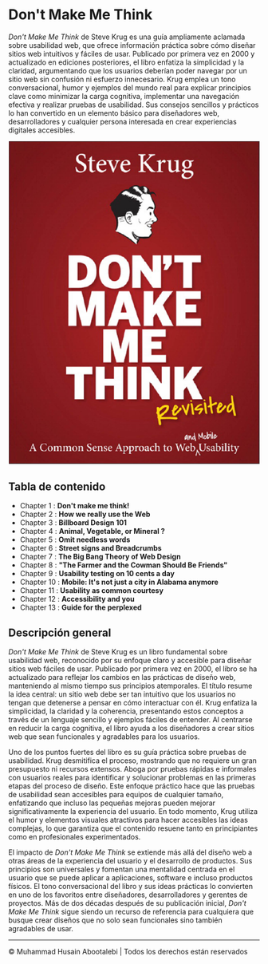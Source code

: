 <!-- ©©©©©©©©©©©©©©©©©©©©©©©© All Rights Are Reserved By Muhammad Husain Abootalebi ©©©©©©©©©©©©©©©©©©©©©©©©©©©©©©©©©© -->

# Don't Make Me Think

*Don't Make Me Think* de Steve Krug es una guía ampliamente aclamada sobre usabilidad web, que ofrece información práctica sobre cómo diseñar sitios web intuitivos y fáciles de usar. Publicado por primera vez en 2000 y actualizado en ediciones posteriores, el libro enfatiza la simplicidad y la claridad, argumentando que los usuarios deberían poder navegar por un sitio web sin confusión ni esfuerzo innecesario. Krug emplea un tono conversacional, humor y ejemplos del mundo real para explicar principios clave como minimizar la carga cognitiva, implementar una navegación efectiva y realizar pruebas de usabilidad. Sus consejos sencillos y prácticos lo han convertido en un elemento básico para diseñadores web, desarrolladores y cualquier persona interesada en crear experiencias digitales accesibles.

![Don't Make Me Think](../../assets/Books/Book%20Covers/1%20-%20Dont%20Make%20Me%20think.webp)

## Tabla de contenido

* Chapter 1 : **Don't make me think!**
* Chapter 2 : **How we really use the Web**
* Chapter 3 : **Billboard Design 101**
* Chapter 4 : **Animal, Vegetable, or Mineral ?**
* Chapter 5 : **Omit needless words**
* Chapter 6 : **Street signs and Breadcrumbs**
* Chapter 7 : **The Big Bang Theory of Web Design**
* Chapter 8 : **"The Farmer and the Cowman Should Be Friends"**
* Chapter 9 : **Usability testing on 10 cents a day**
* Chapter 10 : **Mobile: It's not just a city in Alabama anymore**
* Chapter 11 : **Usability as common courtesy**
* Chapter 12 : **Accessibility and you**
* Chapter 13 : **Guide for the perplexed**

## Descripción general

*Don't Make Me Think* de Steve Krug es un libro fundamental sobre usabilidad web, reconocido por su enfoque claro y accesible para diseñar sitios web fáciles de usar. Publicado por primera vez en 2000, el libro se ha actualizado para reflejar los cambios en las prácticas de diseño web, manteniendo al mismo tiempo sus principios atemporales. El título resume la idea central: un sitio web debe ser tan intuitivo que los usuarios no tengan que detenerse a pensar en cómo interactuar con él. Krug enfatiza la simplicidad, la claridad y la coherencia, presentando estos conceptos a través de un lenguaje sencillo y ejemplos fáciles de entender. Al centrarse en reducir la carga cognitiva, el libro ayuda a los diseñadores a crear sitios web que sean funcionales y agradables para los usuarios.

Uno de los puntos fuertes del libro es su guía práctica sobre pruebas de usabilidad. Krug desmitifica el proceso, mostrando que no requiere un gran presupuesto ni recursos extensos. Aboga por pruebas rápidas e informales con usuarios reales para identificar y solucionar problemas en las primeras etapas del proceso de diseño. Este enfoque práctico hace que las pruebas de usabilidad sean accesibles para equipos de cualquier tamaño, enfatizando que incluso las pequeñas mejoras pueden mejorar significativamente la experiencia del usuario. En todo momento, Krug utiliza el humor y elementos visuales atractivos para hacer accesibles las ideas complejas, lo que garantiza que el contenido resuene tanto en principiantes como en profesionales experimentados.

El impacto de *Don't Make Me Think* se extiende más allá del diseño web a otras áreas de la experiencia del usuario y el desarrollo de productos. Sus principios son universales y fomentan una mentalidad centrada en el usuario que se puede aplicar a aplicaciones, software e incluso productos físicos. El tono conversacional del libro y sus ideas prácticas lo convierten en uno de los favoritos entre diseñadores, desarrolladores y gerentes de proyectos. Más de dos décadas después de su publicación inicial, *Don't Make Me Think* sigue siendo un recurso de referencia para cualquiera que busque crear diseños que no solo sean funcionales sino también agradables de usar.

---

© Muhammad Husain Abootalebi | Todos los derechos están reservados

<!-- ©©©©©©©©©©©©©©©©©©©©©©©© All Rights Are Reserved By Muhammad Husain Abootalebi ©©©©©©©©©©©©©©©©©©©©©©©©©©©©©©©©©© -->
